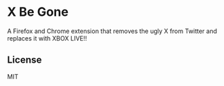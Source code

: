 # X Be Gone

A Firefox and Chrome extension that removes the ugly X from Twitter and replaces it with XBOX LIVE!!

## License

MIT
